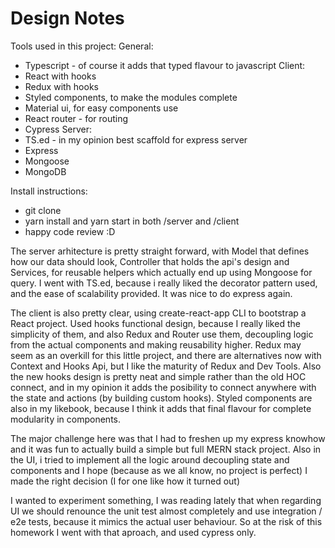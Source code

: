 # Design Notes

Tools used in this project:
General:
- Typescript - of course it adds that typed flavour to javascript
Client:
- React with hooks
- Redux with hooks
- Styled components, to make the modules complete
- Material ui, for easy components use
- React router - for routing
- Cypress
Server:
- TS.ed - in my opinion best scaffold for express server
- Express
- Mongoose
- MongoDB

Install instructions:
- git clone
- yarn install and yarn start in both /server and /client
- happy code review :D

The server arhitecture is pretty straight forward, with Model that defines how our data should look, Controller that holds the api's design and Services, for reusable helpers which actually end up using Mongoose for query. I went with TS.ed, because i really liked the decorator pattern used, and the ease of scalability provided. It was nice to do express again.

The client is also pretty clear, using create-react-app CLI to bootstrap a React project. Used hooks functional design, because I really liked the simplicity of them, and also Redux and Router use them, decoupling logic from the actual components and making reusability higher. Redux may seem as an overkill for this little project, and there are alternatives now with Context and Hooks Api, but I like the maturity of Redux and Dev Tools. Also the new hooks design is pretty neat and simple rather than the old HOC connect, and in my opinion it adds the posibility to connect anywhere with the state and actions (by building custom hooks). Styled components are also in my likebook, because I think it adds that final flavour for complete modularity in components.

The major challenge here was that I had to freshen up my express knowhow and it was fun to actually build a simple but full MERN stack project. Also in the UI, i tried to implement all the logic around decoupling state and components and I hope (because as we all know, no project is perfect) I made the right decision (I for one like how it turned out)

I wanted to experiment something, I was reading lately that when regarding UI we should renounce the unit test almost completely and use integration / e2e tests, because it mimics the actual user behaviour. So at the risk of this homework I went with that aproach, and used cypress only.